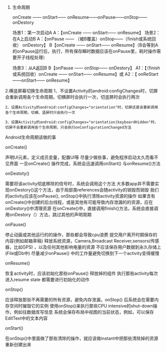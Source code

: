 1. 生命周期 
	
	onCreate —— onStart—— onResume——onPause——onStop——onDestory

	场景1：第一次启动A   A：【onCreate —— onStart—— onResume】
	场景2：在A上启动B    A：【onPause —— （被B覆盖）onStop——（finish或系统回收） onDestory】    					B【onCreate —— onStart—— onResume】（B会等到A的onPause运行后，执行，所有保存瞬时数据应该在onPause里，耗时操作需要开子线程处理）

	场景3：从A返回B      B【onPause —— onStop—— onDestory】
 						A1：【（finish或系统回收）onCreate —— onStart—— onResume】或
						A2：【 onReStart——onStart—— onResume】
	



2.横竖屏幕切换生命周期
	1、不设置Activity的android:configChanges时，切屏会重新调用各个生命周期，切横屏时会执行一次，切竖屏时会执行两次

	2、设置Activity的android:configChanges="orientation"时，切屏还是会重新调用各个生命周期，切横、竖屏时只会执行一次

	3、设置Activity的android:configChanges="orientation|keyboardHidden"时，切屏不会重新调用各个生命周期，只会执行onConfigurationChanged方法









Android生命周期该做的事


onCreate()

声明UI元素，定义成员变量，配置UI等
尽量少做些事，避免程序启动太久而看不见界面
一旦onCreate() 操作完成，系统会迅速调用onStart() 与onResume()方法


onDestoty()

需要将该activity彻底移除的信号时，系统会调用这个方法
大多数app并不需要实现onDestory()这个方法，由于局部类references会随activity的销毁而销毁
我们的activity应该在onPause(), onStop()中执行清除activity资源的操作
如果含有onCreate()中创建的后台线程，或是其他有可能导致内存泄漏的的资源，应在onDestory()中清理资源
在onCreate()中，直接调用finish()方法，系统会直接调用onDestory（）方法，跳过其他的声明周期


onPause()

停止动画或其他运行的的操作，那些都会导致cpu浪费
提交用户离开时期保存的内容(例如邮箱草稿)
释放系统资源，Camera,Broadcast Receiver,sensors(传感器，比如GPS) ，以及任何其他影响电量的资源
不应该保存用户数据到永久存储上 (File或Db中)
尽量减少onPause() 中的工作量避免切换到下一个activity变得缓慢


onResume()

恢复activity时，应该初始化那些onPause() 释放掉的组件
执行那些activity每次进入resume state 都需要进行初始化的动作


onStop()

应该释放那些不再需要的所有资源，避免内存泄漏，onStop() 后系统会在需要内存空间时摧毁它的实例
使用onStop()来执行那些CPU intensive的shut-down操作，例如往数据库写信息
系统会保存布局中视图的当前状态，例如，可以保存EditText中的文本内容


onStart()

在onStop()中里面做了那些清除的操作，就应该做instant中把那些清除掉的资源重新创建出来